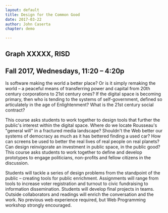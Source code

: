 ```yaml
---
layout: default
title: Design for the Common Good
date: 2017-03-22
author: John Caserta
chapter: demo

---
```

<!--
The theories that penned American democracy hardly hold up alongside the fast-moving networks of today. The network connects individuals and groups more easily than neighbors. Who is your neighbor?




 The Web, a synthesis of free software and an open network, offers much to the graphic designer. For the aesthete, the modern browser supports sophisticated renderings that rival printed output. For the technically driven designer, the Web connects frameworks, libraries and communities together into multi-authored and fleeting hives of activity.
-->


## Graph XXXXX, RISD

## Fall 2017, Wednesdays, 11:20 – 4:20p



Is software making the world a better place? Or is it simply remaking the world – a peaceful means of transferring power and capital from 20th century corporations to 21st century ones? If the digital space is becoming primary, then who is tending to the systems of self-government, defined so articulately in the age of Enlightenment? What is the 21st century social contract?

This course asks students to work together to design tools that further the public's interest within the digital space. Where do we locate Rousseau's "general will" in a fractured media landscape? Shouldn't the Web better our systems of democracy as much as it has bettered finding a used car? How can screens be used to better the real lives of real people on real planets? Can design reinvigorate an investment in public space, in the public good? This course asks students to work together to define and develop prototypes to engage politicians, non-profits and fellow citizens in the discussion.

Students will tackle a series of design problems from the standpoint of the public – creating tools for public enrichment. Assignments will range from tools to increase voter registration and turnout to civic fundraising to information dissemination. Students will develop final projects in teams. Outside collaborators and readings will enrich the conversation and the work. No previous web experience required, but Web Programming workshop strongly encouraged.
